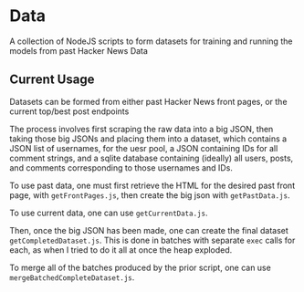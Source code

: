 # Data

A collection of NodeJS scripts to form datasets for training and running the models from past Hacker News Data

## Current Usage

Datasets can be formed from either past Hacker News front pages, or the current top/best post endpoints

The process involves first scraping the raw data into a big JSON, then taking those big JSONs and placing them into a dataset, which contains a JSON list of usernames, for the uesr pool, a JSON containing IDs for all comment strings, and a sqlite database containing (ideally) all users, posts, and comments corresponding to those usernames and IDs.

To use past data, one must first retrieve the HTML for the desired past front page, with `getFrontPages.js`, then create the big json with `getPastData.js`. 

To use current data, one can use `getCurrentData.js`.

Then, once the big JSON has been made, one can create the final dataset `getCompletedDataset.js`. This is done in batches with separate `exec` calls for each, as when I tried to do it all at once the heap exploded.

To merge all of the batches produced by the prior script, one can use `mergeBatchedCompleteDataset.js`.